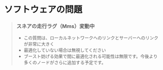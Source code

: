 # ソフトウェアの問題

> ### スネアの走行ラグ（Mms）変動中
>
> - この質問は、ローカルネットワークへのリンクとサーバーへのリンクが非常に大きく
> - 最適化していない場合は無視してください
> - ブースト妨げる効果で間に最適化される可能性は無限です。今後より多くのノードがさらに追加する予定です。